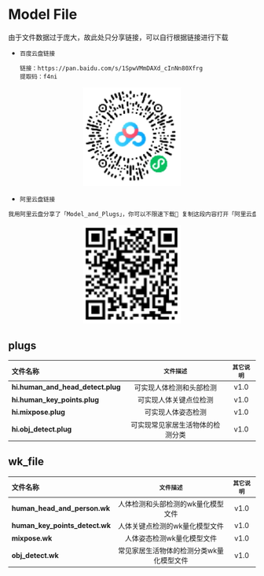 # Model File

由于文件数据过于庞大，故此处只分享链接，可以自行根据链接进行下载

* `百度云盘链接`

  ```html
  链接：https://pan.baidu.com/s/1SpwVMmDAXd_cInNn80Xfrg 
  提取码：f4ni
  ```

  

<div align="center">
    <img src="../.github/media/baidu_share_code.png" width="200">
</div>



* `阿里云盘链接`

```html
我用阿里云盘分享了「Model_and_Plugs」，你可以不限速下载🚀 复制这段内容打开「阿里云盘」App 即可获取 链接：https://www.aliyundrive.com/s/5R6mzV9Dpp4
```



<div align="center">
    <img src="../.github/media/ali_share_code.png" width="200">
</div>





## plugs



| **文件名称**                      |            `文件描述`            | `其它说明` |
| :-------------------------------- | :------------------------------: | :--------: |
| **hi.human_and_head_detect.plug** |     可实现人体检测和头部检测     |    v1.0    |
| **hi.human_key_points.plug**      |      可实现人体关键点位检测      |    v1.0    |
| **hi.mixpose.plug**               |        可实现人体姿态检测        |    v1.0    |
| **hi.obj_detect.plug**            | 可实现常见家居生活物体的检测分类 |    v1.0    |



## wk_file

| **文件名称**                   |                `文件描述`                | `其它说明` |
| :----------------------------- | :--------------------------------------: | :--------: |
| **human_head_and_person.wk**   |    人体检测和头部检测的wk量化模型文件    |    v1.0    |
| **human_key_points_detect.wk** |      人体关键点检测的wk量化模型文件      |    v1.0    |
| **mixpose.wk**                 |        人体姿态检测wk量化模型文件        |    v1.0    |
| **obj_detect.wk**              | 常见家居生活物体的检测分类wk量化模型文件 |    v1.0    |

